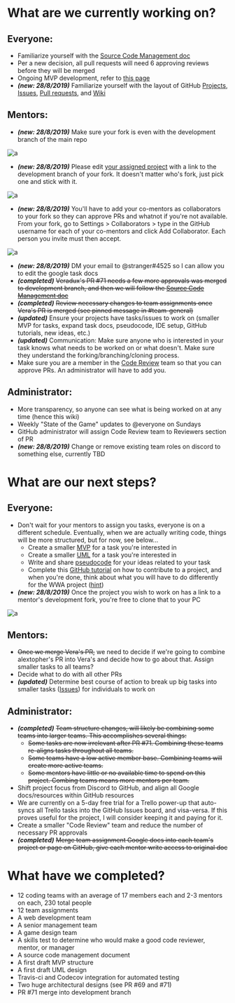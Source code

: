 # What are we currently working on?
## Everyone:
   * Familiarize yourself with the [Source Code Management doc](https://github.com/warofants/wwa/wiki/(02)-GitHub-Source-Code-Management)
   * Per a new decision, all pull requests will need 6 approving reviews before they will be merged
   * Ongoing MVP development, refer to [this page](https://github.com/warofants/wwa/wiki/(01)-Minimum-Viable-Product-(MVP)-structure-for-World-War-of-Ants)
   * ***(new: 28/8/2019)*** Familiarize yourself with the layout of GitHub [Projects](https://github.com/warofants/wwa/projects), [Issues](https://github.com/warofants/wwa/issues), [Pull requests](https://github.com/warofants/wwa/pulls), and [Wiki](https://github.com/warofants/wwa/wiki)
## Mentors: 
   * ***(new: 28/8/2019)*** Make sure your fork is even with the development branch of the main repo

![a](https://i.imgur.com/jHBUdz5.png)
   * ***(new: 28/8/2019)*** Please edit [your assigned project](https://github.com/warofants/wwa/projects) with a link to the development branch of your fork. It doesn't matter who's fork, just pick one and stick with it. 

![a](https://i.imgur.com/pbuhHkF.png)
   * ***(new: 28/8/2019)*** You'll have to add your co-mentors as collaborators to your fork so they can approve PRs and whatnot if you're not available. From your fork, go to Settings > Collaborators > type in the GitHub username for each of your co-mentors and click Add Collaborator. Each person you invite must then accept. 

![a](https://i.imgur.com/XPLqs9N.png)
   * ***(new: 28/8/2019)*** DM your email to @stranger#4525 so I can allow you to edit the google task docs
   * ***(completed)*** ~~Veradux's PR #71 needs a few more approvals was merged to development branch, and then we will follow the [Source Code Management doc](https://github.com/warofants/wwa/wiki/(02)-GitHub-Source-Code-Management)~~
   * ***(completed)*** ~~Review necessary changes to team assignments once Vera's PR is merged (see pinned message in #team-general)~~
   * ***(updated)*** Ensure your projects have tasks/issues to work on (smaller MVP for tasks, expand task docs, pseudocode, IDE setup, GitHub tutorials, new ideas, etc.)
   * ***(updated)*** Communication: Make sure anyone who is interested in your task knows what needs to be worked on or what doesn't. Make sure they understand the forking/branching/cloning process. 
   * Make sure you are a member in the [Code Review](https://github.com/orgs/warofants/teams/code-review) team so that you can approve PRs. An administrator will have to add you. 
## Administrator: 
   * More transparency, so anyone can see what is being worked on at any time (hence this wiki)
   * Weekly "State of the Game" updates to @everyone on Sundays
   * GitHub administrator will assign Code Review team to Reviewers section of PR
   * ***(new: 28/8/2019)*** Change or remove existing team roles on discord to something else, currently TBD

# What are our next steps?

## Everyone:
   * Don't wait for your mentors to assign you tasks, everyone is on a different schedule. Eventually, when we are actually writing code, things will be more structured, but for now, see below...
      * Create a smaller [MVP](https://en.wikipedia.org/wiki/Minimum_viable_product) for a task you're interested in
      * Create a smaller [UML](https://en.wikipedia.org/wiki/Unified_Modeling_Language) for a task you're interested in
      * Write and share [pseudocode](https://en.wikipedia.org/wiki/Pseudocode) for your ideas related to your task
      * Complete this [GitHub tutorial](https://github.com/firstcontributions/first-contributions) on how to contribute to a project, and when you're done, think about what you will have to do differently for the WWA project ([hint](https://github.com/warofants/wwa/wiki/(02)-GitHub-Source-Code-Management))
   * ***(new: 28/8/2019)*** Once the project you wish to work on has a link to a mentor's development fork, you're free to clone that to your PC

![a](https://i.imgur.com/dG1a9Yi.png)
## Mentors:
   * ~~Once we merge Vera's PR,~~ we need to decide if we're going to combine alextopher's PR into Vera's and decide how to go about that. Assign smaller tasks to all teams?
   * Decide what to do with all other PRs
   * ***(updated)*** Determine best course of action to break up big tasks into smaller tasks ([Issues](https://github.com/warofants/wwa/issues)) for individuals to work on
## Administrator:
   * ***(completed)*** ~~Team structure changes, will likely be combining some teams into larger teams. This accomplishes several things:~~
      * ~~Some tasks are now irrelevant after PR #71. Combining these teams re-aligns tasks throughout all teams.~~
      * ~~Some teams have a low active member base. Combining teams will create more active teams.~~
      * ~~Some mentors have little or no available time to spend on this project. Combing teams means more mentors per team.~~
   * Shift project focus from Discord to GitHub, and align all Google docs/resources within GitHub resources
   * We are currently on a 5-day free trial for a Trello power-up that auto-syncs all Trello tasks into the GitHub Issues board, and visa-versa. If this proves useful for the project, I will consider keeping it and paying for it.
   * Create a smaller "Code Review" team and reduce the number of necessary PR approvals
   * ***(completed)*** ~~Merge team assignment Google docs into each team's project or page on GitHub, give each mentor write access to original doc~~

# What have we completed?
* 12 coding teams with an average of 17 members each and 2-3 mentors on each, 230 total people
* 12 team assignments
* A web development team
* A senior management team
* A game design team
* A skills test to determine who would make a good code reviewer, mentor, or manager
* A source code management document
* A first draft MVP structure
* A first draft UML design
* Travis-ci and Codecov integration for automated testing
* Two huge architectural designs (see PR #69 and #71)
* PR #71 merge into development branch

